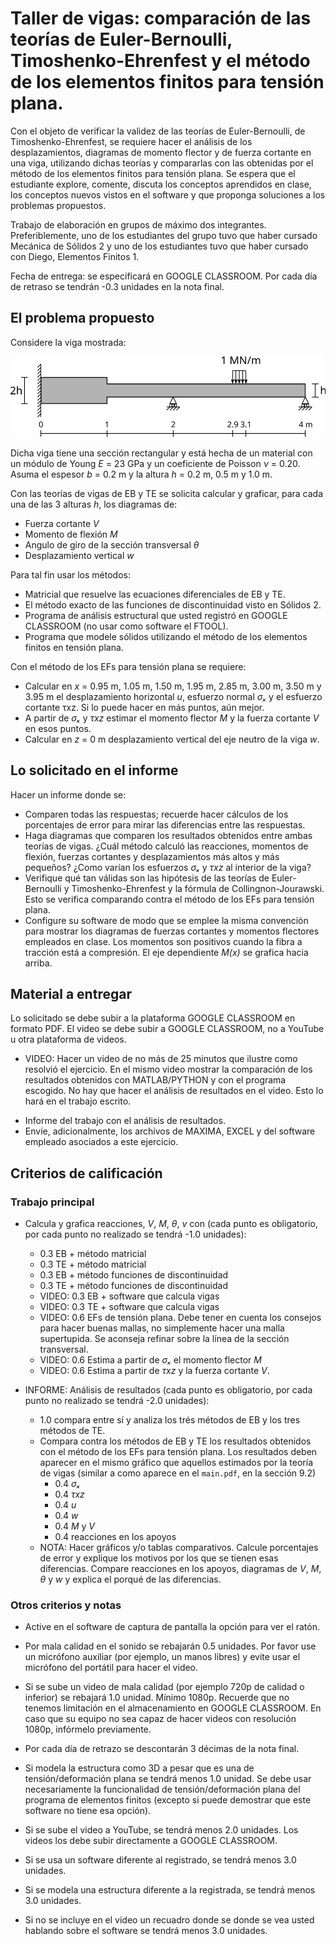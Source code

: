 # Taller de vigas: comparación de las teorías de Euler-Bernoulli, Timoshenko-Ehrenfest y el método de los elementos finitos para tensión plana.

Con el objeto de verificar la validez de las teorías de Euler-Bernoulli, de Timoshenko-Ehrenfest, se requiere hacer el análisis de los desplazamientos, diagramas de momento flector y de fuerza cortante en una viga, utilizando dichas teorías y compararlas con las obtenidas por el método de los elementos finitos para tensión plana. Se espera que el estudiante explore, comente, discuta los conceptos aprendidos en clase, los conceptos nuevos vistos en el software y que proponga soluciones a los problemas propuestos.

Trabajo de elaboración en grupos de máximo dos integrantes. Preferiblemente, uno de los estudiantes del grupo tuvo que haber cursado Mecánica de Sólidos 2 y uno de los estudiantes tuvo que haber cursado con Diego, Elementos Finitos 1.

Fecha de entrega: se especificará en GOOGLE CLASSROOM. Por cada día de retraso se tendrán -0.3 unidades en la nota final.

## El problema propuesto
Considere la viga mostrada:

<img src="figs/viga_2021a_seccion_variable.svg"/>

Dicha viga tiene una sección rectangular y está hecha de un material con un módulo de Young *E* = 23 GPa y un coeficiente de Poisson *ν* = 0.20. Asuma el espesor *b* = 0.2 m y la altura *h* = 0.2 m, 0.5 m y 1.0 m.

Con las teorías de vigas de EB y TE se solicita calcular y graficar, para cada una de las 3 alturas *h*, los diagramas de:
* Fuerza cortante *V*
* Momento de flexión *M*
* Angulo de giro de la sección transversal *θ*
* Desplazamiento vertical *w*

Para tal fin usar los métodos:
* Matricial que resuelve las ecuaciones diferenciales de EB y TE.
* El método exacto de las funciones de discontinuidad visto en Sólidos 2.
* Programa de análisis estructural que usted registró en GOOGLE CLASSROOM (no usar como software el FTOOL).
* Programa que modele sólidos utilizando el método de los elementos finitos en tensión plana.

Con el método de los EFs para tensión plana se requiere:
* Calcular en *x* = 0.95 m, 1.05 m, 1.50 m, 1.95 m, 2.85 m, 3.00 m, 3.50 m y 3.95 m el desplazamiento horizontal *u*, esfuerzo normal *σₓ* y el esfuerzo cortante τxz. Si lo puede hacer en más puntos, aún mejor.
* A partir de *σₓ* y *τxz* estimar el momento flector *M* y la fuerza cortante *V* en esos puntos.
* Calcular en *z* = 0 m desplazamiento vertical del eje neutro de la viga *w*.

## Lo solicitado en el informe
Hacer un informe donde se:
* Comparen todas las respuestas; recuerde hacer cálculos de los porcentajes de error para mirar las diferencias entre las respuestas.
* Haga diagramas que comparen los resultados obtenidos entre ambas teorías de vigas. ¿Cuál método calculó las reacciones, momentos de flexión, fuerzas cortantes y desplazamientos más altos y más pequeños? ¿Como varían los esfuerzos *σₓ* y *τxz* al interior de la viga?
* Verifique qué tan válidas son las hipótesis de las teorías de Euler-Bernoulli y Timoshenko-Ehrenfest y la fórmula de Collingnon-Jourawski. Esto se verifica comparando contra el método de los EFs para tensión plana.
* Configure su software de modo que se emplee la misma convención para mostrar los diagramas de fuerzas cortantes y momentos flectores empleados en clase. Los momentos son positivos cuando la fibra a tracción está a compresión. El eje dependiente *M(x)* se grafica hacia arriba.

## Material a entregar
Lo solicitado se debe subir a la plataforma GOOGLE CLASSROOM en formato PDF. El video se debe subir a GOOGLE CLASSROOM, no a YouTube u otra plataforma de videos.

* VIDEO: Hacer un video de no más de 25 minutos que ilustre como resolvió el ejercicio. En el mismo video mostrar la comparación de los resultados obtenidos con MATLAB/PYTHON y con el programa escogido. No hay que hacer el análisis de resultados en el video. Esto lo hará en el trabajo escrito.
<!---
* VIDEO 2: Hacer un video de no más de 30 minutos donde se haga una reseña crítica de las capacidades teóricas y las hipótesis fundamentales que hace el programa en cuanto al análisis de vigas. OJO: no es mostrar como se utiliza el software, sino más mirar los manuales de referencia del mismo y mostrar que teorías, hipótesis, suposiciones, capacidades y limitaciones que tiene el programa escogido. Entregar, adicionalmente, el archivo PDF utilizado en la presentación de este video. En ese PDF se pueden incluir pantallazos de los manuales de referencia del software escogido. Ejemplos de excelentes videos son:
  * MIDAS GEN (análisis de vigas): https://www.youtube.com/watch?v=p06pnzg2ZPg
  * STRUSOFT FEM-DESIGN (análisis de losas): https://www.youtube.com/watch?v=xxPzgIl-mEg
--->
* Informe del trabajo con el análisis de resultados.
* Envíe, adicionalmente, los archivos de MAXIMA, EXCEL y del software empleado asociados a este ejercicio.

## Criterios de calificación
### Trabajo principal
* Calcula y grafica reacciones, *V*, *M*, *θ*, *v* con (cada punto es obligatorio, por cada punto no realizado se tendrá -1.0 unidades):
  * 0.3 EB + método matricial
  * 0.3 TE + método matricial
  * 0.3 EB + método funciones de discontinuidad
  * 0.3 TE + método funciones de discontinuidad
  * VIDEO: 0.3 EB + software que calcula vigas
  * VIDEO: 0.3 TE + software que calcula vigas
  * VIDEO: 0.6 EFs de tensión plana. Debe tener en cuenta los consejos para hacer buenas mallas, no simplemente hacer una malla supertupida. Se aconseja refinar sobre la línea de la sección transversal.
  * VIDEO: 0.6 Estima a partir de *σₓ* el momento flector *M*
  * VIDEO: 0.6 Estima a partir de *τxz* y la fuerza cortante *V*.

* INFORME: Análisis de resultados (cada punto es obligatorio, por cada punto no realizado se tendrá -2.0 unidades):
  * 1.0 compara entre sí y analiza los trés métodos de EB y los tres métodos de TE.
  * Compara contra los métodos de EB y TE los resultados obtenidos con el método de los EFs para tensión plana. Los resultados deben aparecer en el mismo gráfico que aquellos estimados por la teoría de vigas (similar a como aparece en el `main.pdf`, en la sección 9.2)
     * 0.4 *σₓ* 
     * 0.4 *τxz*
     * 0.4 *u*
     * 0.4 *w*
     * 0.4 *M* y *V*
     * 0.4 reacciones en los apoyos
  * NOTA: Hacer gráficos y/o tablas comparativos. Calcule porcentajes de error y explique los motivos por los que se tienen esas diferencias. Compare reacciones en los apoyos, diagramas de *V*, *M*, *θ* y *w* y explica el porqué de las diferencias.

<!---
* VIDEO 2: reseña crítica de las capacidades teóricas y las hipótesis fundamentales que hace el programa en cuanto al análisis de viga
  * 0.5 Explica las capacidades de cálculo y teorías que utiliza el software? Reseña crítica de las capacidades teóricas, las limitaciones y las hipótesis fundamentales que hace el programa en cuanto al análisis de viga
  * 0.5 Explica hipótesis fundamentales y consejos en el modelado según se detalla en el manual del programa? Reseña crítica de las capacidades teóricas, las limitaciones y las hipótesis fundamentales que hace el programa en cuanto al análisis de viga
  * 0.5 Explica limitaciones del programa? Reseña crítica de limitaciones que hace el programa en cuanto al análisis de viga
--->

### Otros criterios y notas
* Active en el software de captura de pantalla la opción para ver el ratón.

* Por mala calidad en el sonido se rebajarán 0.5 unidades. Por favor use un micrófono auxiliar (por ejemplo, un manos libres) y evite usar el micrófono del portátil para hacer el video.

* Si se sube un video de mala calidad (por ejemplo 720p de calidad o inferior) se rebajará 1.0 unidad. Mínimo 1080p. Recuerde que no tenemos limitación en el almacenamiento en GOOGLE CLASSROOM. En caso que su equipo no sea capaz de hacer videos con resolución 1080p, infórmelo previamente.

* Por cada día de retrazo se descontarán 3 décimas de la nota final.

* Si modela la estructura como 3D a pesar que es una de tensión/deformación plana se tendrá menos 1.0 unidad. Se debe usar necesariamente la funcionalidad de tensión/deformación plana del programa de elementos finitos (excepto si puede demostrar que este software no tiene esa opción).

* Si se sube el video a YouTube, se tendrá menos 2.0 unidades. Los videos los debe subir directamente a GOOGLE CLASSROOM.

* Si se usa un software diferente al registrado, se tendrá menos 3.0 unidades.

* Si se modela una estructura diferente a la registrada, se tendrá menos 3.0 unidades.

* Si no se incluye en el video un recuadro donde se donde se vea usted hablando sobre el software se tendrá menos 3.0 unidades.